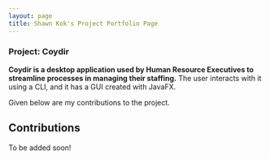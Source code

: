 ```yaml
---
layout: page
title: Shawn Kok's Project Portfolio Page
---
```


### Project: Coydir

**Coydir is a desktop application used by Human Resource Executives to streamline processes in managing their staffing.**
The user interacts with it using a CLI, and it has a GUI created
with JavaFX.

Given below are my contributions to the project.

## Contributions

To be added soon!